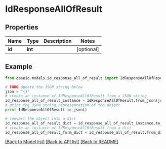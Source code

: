 # IdResponseAllOfResult


## Properties

Name | Type | Description | Notes
------------ | ------------- | ------------- | -------------
**id** | **int** |  | [optional] 

## Example

```python
from qaseio.models.id_response_all_of_result import IdResponseAllOfResult

# TODO update the JSON string below
json = "{}"
# create an instance of IdResponseAllOfResult from a JSON string
id_response_all_of_result_instance = IdResponseAllOfResult.from_json(json)
# print the JSON string representation of the object
print IdResponseAllOfResult.to_json()

# convert the object into a dict
id_response_all_of_result_dict = id_response_all_of_result_instance.to_dict()
# create an instance of IdResponseAllOfResult from a dict
id_response_all_of_result_form_dict = id_response_all_of_result.from_dict(id_response_all_of_result_dict)
```
[[Back to Model list]](../README.md#documentation-for-models) [[Back to API list]](../README.md#documentation-for-api-endpoints) [[Back to README]](../README.md)


